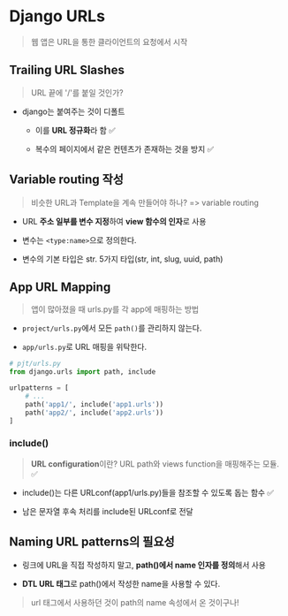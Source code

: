 # Django URLs

> 웹 앱은 URL을 통한 클라이언트의 요청에서 시작

## Trailing URL Slashes

> URL 끝에 '/'를 붙일 것인가?

- django는 붙여주는 것이 디폴트

    - 이를 **URL 정규화**라 함 ✅

    - 복수의 페이지에서 같은 컨텐츠가 존재하는 것을 방지 ✅

## Variable routing 작성

> 비슷한 URL과 Template을 계속 만들어야 하나? => variable routing

- URL **주소 일부를 변수 지정**하여 **view 함수의 인자**로 사용

- 변수는 `<type:name>`으로 정의한다.

- 변수의 기본 타입은 str. 5가지 타입(str, int, slug, uuid, path)

## App URL Mapping

> 앱이 많아졌을 때 urls.py를 각 app에 매핑하는 방법

- `project/urls.py`에서 모든 `path()`를 관리하지 않는다.

- `app/urls.py`로 URL 매핑을 위탁한다.

```python
# pjt/urls.py
from django.urls import path, include

urlpatterns = [
    # ...
    path('app1/', include('app1.urls'))
    path('app2/', include('app2.urls'))
]
```

### include()

> **URL configuration**이란? URL path와 views function을 매핑해주는 모듈. ✅

- include()는 다른 URLconf(app1/urls.py)들을 참조할 수 있도록 돕는 함수 ✅

- 남은 문자열 후속 처리를 include된 URLconf로 전달

## Naming URL patterns의 필요성

- 링크에 URL을 직접 작성하지 말고, **path()에서 name 인자를 정의**해서 사용

- **DTL URL 태그**로 path()에서 작성한 name을 사용할 수 있다.

> url 태그에서 사용하던 것이 path의 name 속성에서 온 것이구나!